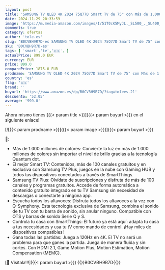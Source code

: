 ```yaml
---
layout: post
title: 'SAMSUNG TV QLED 4K 2024 75Q77D Smart TV de 75" con Más de 1.000 Millones de Colores  el Mejor Smart TV  Juega a 120Hz en 4K y Escucha Todos los Altavoces con Q-Symphony'
date: 2024-11-29 20:33:59
image: 'https://m.media-amazon.com/images/I/51T0cK5MyJL._SL500_._SL400_.jpg'
comments: true
category: ofertas
author: 'tole.es'
slug: 'B0CVBH9R7D-es SAMSUNG TV QLED 4K 2024 75Q77D Smart TV de 75" con Más de...'
sku: 'B0CVBH9R7D-es'
tags: [ 'smart','tv','🇪🇸', ]
actualPrice: 899.0 EUR
currency: EUR
price: 899.0
comparePrice: 1875.0 EUR
prodname: 'SAMSUNG TV QLED 4K 2024 75Q77D Smart TV de 75" con Más de 1.000 Millones de Colores  el Mejor Smart TV  Juega a 120Hz en 4K y Escucha Todos los Altavoces con Q-Symphony'
country: 'es'
flag: '🇪🇸'
brand: ''
buyurl: 'https://www.amazon.es/dp/B0CVBH9R7D/?tag=tolees-21'
descuento: '52.05'
average: '999.0'
---
```


Ahora mismo tienes [{{< param title >}}]({{< param buyurl >}}) en el siguiente enlace!

[![{{< param prodname >}}]({{< param image >}})]({{< param buyurl >}})

🔎:

- Más de 1.000 millones de colores: Convierte la luz en más de 1.000 millones de colores sin importar el nivel de brillo gracias a la tecnología Quantum dot.
- El mejor Smart TV: Contenidos, más de 100 canales gratuitos y en exclusiva con Samsung TV Plus, juegos en la nube con Gaming HUB y todos tus dispositivos conectados a través de SmartThings.
- Samsung TV Plus: Olvídate de suscripciones y disfruta de más de 100 canales y programas gratuitos. Accede de forma automática a contenido gratuito integrado en tu TV Samsung sin necesidad de descargas o conectarte a ningúna app.
- Escucha todos los altavoces: Disfruta todos los altavoces a la vez con Q-Symphony. Esta tecnología exclusiva de Samsung, combina el sonido de tu TV con tu barra de sonido, sin anular ninguno. Compatible con OTS y barras de sonido Serie Q y S.
- Controla tu casa con SmartThings: El futuro ya está aquí: adapta tu casa a tus necesidades y usa tu tV como mando de control. ¡Hay miles de dispositivos compatibles!
- Gana todas las partidas: Juega a 120Hz en 4K. El TV no será un problema para que ganes la partida. Juega de manera fluida y sin cortes. Con HDMI 2.1, Game Motion Plus, Motion Estimation, Motion Compensation (MEMC).

[🛒 Visítala!!!]({{< param buyurl >}})
{{<world>}}B0CVBH9R7D{{</world>}}
